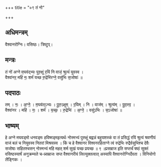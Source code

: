 +++
title = "०९ तं नो"

+++
## अधिमन्त्रम्
वैश्वानरोग्निः। वसिष्ठः। त्रिष्टुप्।

## मन्त्रः
तं नो॑ अग्ने म॒घव॑द्भ्यः पुरु॒क्षुं र॒यिं नि वाजं॒ श्रुत्यं॑ युवस्व ।  
वैश्वा॑नर॒ महि॑ नः॒ शर्म॑ यच्छ रु॒द्रेभि॑रग्ने॒ वसु॑भिः स॒जोषाः॑ ॥

## पदपाठः
तम् । नः॒ । अ॒ग्ने॒ । म॒घव॑त्ऽभ्यः । पु॒रु॒ऽक्षुम् । र॒यिम् । नि । वाज॑म् । श्रुत्य॑म् । यु॒व॒स्व॒ ।  
वैश्वा॑नर । महि॑ । नः॒ । शर्म॑ । य॒च्छ॒ । रु॒द्रेभिः॑ । अ॒ग्ने॒ । वसु॑ऽभिः । स॒ऽजोषाः॑ ॥

## भाष्यम्
हे अग्ने मघवड्मो धनवड्मः हविष्मड्मइत्यर्थः नोस्मभ्यं पुरुक्षुं बह्वन्नं बहुयशस्कं वा तं प्रसिद्धं रयिं श्रुत्यं श्रवणीयं वाजं बलं च नियुवस्व नितरां मिश्रयस्व । किं च हे वैश्वानर विश्वनरहिताग्ने त्वं रुद्रेभिः रुद्रैर्वसुभिश्च देवैः सजोषाः सहितश्चसन् नोस्मभ्यं महि महत् शर्म सुखं यच्छ प्रयच्छ ॥ ९ ॥प्रसम्राज इति सप्तर्चं षष्ठं सूक्तं वसिष्ठस्यार्षं अनुक्रम्यते च-प्र्सम्राजः सप्त वैश्वानरीयं त्वित्युक्तत्वात् अस्यापि वैश्वानरोग्निर्देवता । विनियोगो लैङ्गिकः ।